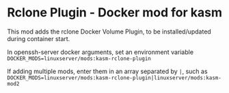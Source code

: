# Rclone Plugin - Docker mod for kasm

This mod adds the rclone Docker Volume Plugin, to be installed/updated during container start.

In openssh-server docker arguments, set an environment variable `DOCKER_MODS=linuxserver/mods:kasm-rclone-plugin`

If adding multiple mods, enter them in an array separated by `|`, such as `DOCKER_MODS=linuxserver/mods:kasm-rclone-plugin|linuxserver/mods:kasm-mod2`
